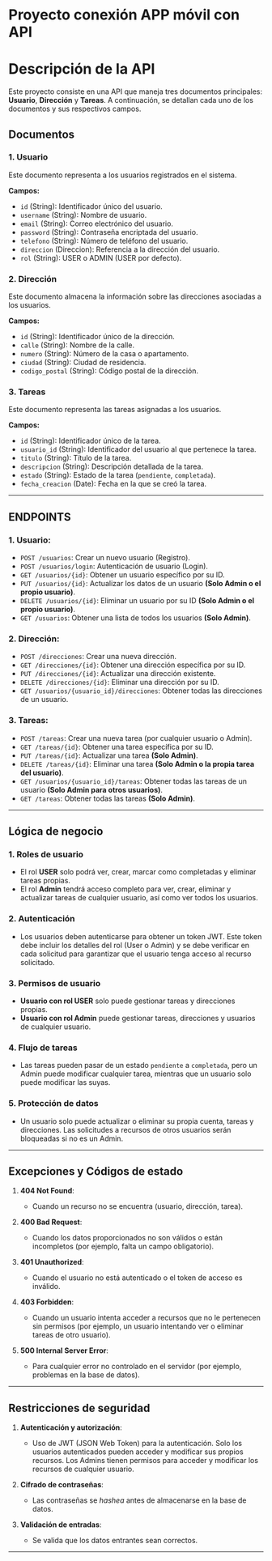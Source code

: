 # Proyecto conexión APP móvil con API
 
# Descripción de la API

Este proyecto consiste en una API que maneja tres documentos principales: **Usuario**, **Dirección** y **Tareas**. A continuación, se detallan cada uno de los documentos y sus respectivos campos.

## Documentos

### 1. Usuario
Este documento representa a los usuarios registrados en el sistema.

**Campos:**
- `id` (String): Identificador único del usuario.
- `username` (String): Nombre de usuario.
- `email` (String): Correo electrónico del usuario.
- `password` (String): Contraseña encriptada del usuario.
- `telefono` (String): Número de teléfono del usuario.
- `direccion` (Direccion): Referencia a la dirección del usuario.
- `rol` (String): USER o ADMIN (USER por defecto).

### 2. Dirección
Este documento almacena la información sobre las direcciones asociadas a los usuarios.

**Campos:**
- `id` (String): Identificador único de la dirección.
- `calle` (String): Nombre de la calle.
- `numero` (String): Número de la casa o apartamento.
- `ciudad` (String): Ciudad de residencia.
- `codigo_postal` (String): Código postal de la dirección.

### 3. Tareas
Este documento representa las tareas asignadas a los usuarios.

**Campos:**
- `id` (String): Identificador único de la tarea.
- `usuario_id` (String): Identificador del usuario al que pertenece la tarea.
- `titulo` (String): Título de la tarea.
- `descripcion` (String): Descripción detallada de la tarea.
- `estado` (String): Estado de la tarea (`pendiente`, `completada`).
- `fecha_creacion` (Date): Fecha en la que se creó la tarea.

---

## ENDPOINTS

### 1. **Usuario**:
- `POST /usuarios`: Crear un nuevo usuario (Registro).
- `POST /usuarios/login`: Autenticación de usuario (Login).
- `GET /usuarios/{id}`: Obtener un usuario específico por su ID.
- `PUT /usuarios/{id}`: Actualizar los datos de un usuario **(Solo Admin o el propio usuario)**.
- `DELETE /usuarios/{id}`: Eliminar un usuario por su ID **(Solo Admin o el propio usuario)**.
- `GET /usuarios`: Obtener una lista de todos los usuarios **(Solo Admin)**.

### 2. **Dirección**:
- `POST /direcciones`: Crear una nueva dirección.
- `GET /direcciones/{id}`: Obtener una dirección específica por su ID.
- `PUT /direcciones/{id}`: Actualizar una dirección existente.
- `DELETE /direcciones/{id}`: Eliminar una dirección por su ID.
- `GET /usuarios/{usuario_id}/direcciones`: Obtener todas las direcciones de un usuario.

### 3. **Tareas**:
- `POST /tareas`: Crear una nueva tarea (por cualquier usuario o Admin).
- `GET /tareas/{id}`: Obtener una tarea específica por su ID.
- `PUT /tareas/{id}`: Actualizar una tarea **(Solo Admin)**.
- `DELETE /tareas/{id}`: Eliminar una tarea **(Solo Admin o la propia tarea del usuario)**.
- `GET /usuarios/{usuario_id}/tareas`: Obtener todas las tareas de un usuario **(Solo Admin para otros usuarios)**.
- `GET /tareas`: Obtener todas las tareas **(Solo Admin)**.

---

  ## Lógica de negocio

### 1. **Roles de usuario**
- El rol **USER** solo podrá ver, crear, marcar como completadas y eliminar tareas propias.
- El rol **Admin** tendrá acceso completo para ver, crear, eliminar y actualizar tareas de cualquier usuario, así como ver todos los usuarios.

### 2. **Autenticación**
- Los usuarios deben autenticarse para obtener un token JWT. Este token debe incluir los detalles del rol (User o Admin) y se debe verificar en cada solicitud para garantizar que el usuario tenga acceso al recurso solicitado.

### 3. **Permisos de usuario**
- **Usuario con rol USER** solo puede gestionar tareas y direcciones propias.
- **Usuario con rol Admin** puede gestionar tareas, direcciones y usuarios de cualquier usuario.

### 4. **Flujo de tareas**
- Las tareas pueden pasar de un estado `pendiente` a `completada`, pero un Admin puede modificar cualquier tarea, mientras que un usuario solo puede modificar las suyas.

### 5. **Protección de datos**
- Un usuario solo puede actualizar o eliminar su propia cuenta, tareas y direcciones. Las solicitudes a recursos de otros usuarios serán bloqueadas si no es un Admin.

---

## Excepciones y Códigos de estado

1. **404 Not Found**:
   - Cuando un recurso no se encuentra (usuario, dirección, tarea).

2. **400 Bad Request**:
   - Cuando los datos proporcionados no son válidos o están incompletos (por ejemplo, falta un campo obligatorio).

3. **401 Unauthorized**:
   - Cuando el usuario no está autenticado o el token de acceso es inválido.

4. **403 Forbidden**:
   - Cuando un usuario intenta acceder a recursos que no le pertenecen sin permisos (por ejemplo, un usuario intentando ver o eliminar tareas de otro usuario).

5. **500 Internal Server Error**:
   - Para cualquier error no controlado en el servidor (por ejemplo, problemas en la base de datos).

---

## Restricciones de seguridad

1. **Autenticación y autorización**:
   - Uso de JWT (JSON Web Token) para la autenticación. Solo los usuarios autenticados pueden acceder y modificar sus propios recursos. Los Admins tienen permisos para acceder y modificar los recursos de cualquier usuario.
   
2. **Cifrado de contraseñas**:
   - Las contraseñas se *hashea* antes de almacenarse en la base de datos.

3. **Validación de entradas**:
   - Se valida que los datos entrantes sean correctos.
  
---






